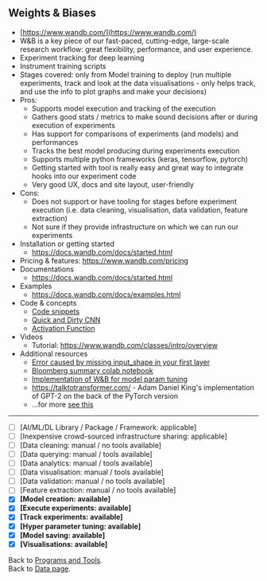 ## Weights & Biases

- [https://www.wandb.com/](https://www.wandb.com/)
- W&B is a key piece of our fast-paced, cutting-edge, large-scale research workflow: great flexibility, performance, and user experience.
- Experiment tracking for deep learning
- Instrument training scripts
- Stages covered: only from Model training to deploy (run multiple experiments, track and look at the data visualisations - only helps track, and use the info to plot graphs and make your decisions)
- Pros:
  - Supports model execution and tracking of the execution
  - Gathers good stats / metrics to make sound decisions after or during execution of experiments
  - Has support for comparisons of experiments (and models) and performances
  - Tracks the best model producing during experiments execution
  - Supports multiple python frameworks (keras, tensorflow, pytorch)
  - Getting started with tool is really easy and great way to integrate hooks into our experiment code
  - Very good UX, docs and site layout, user-friendly
- Cons:
  - Does not support or have tooling for stages before experiment execution (i.e. data cleaning, visualisation, data validation, feature extraction)
  - Not sure if they provide infrastructure on which we can run our experiments
- Installation or getting started
  - https://docs.wandb.com/docs/started.html
- Pricing & features: https://www.wandb.com/pricing
- Documentations
  - https://docs.wandb.com/docs/started.html
- Examples
  - https://docs.wandb.com/docs/examples.html
- Code & concepts
  - [Code snippets](./wandb/code-snippets.py)
  - [Quick and Dirty CNN](./wandb/Quick-and-Dirty-CNN.py)
  - [Activation Function](./wandb/Activation-Function.png)
- Videos
  - Tutorial: https://www.wandb.com/classes/intro/overview
- Additional resources
  - [Error caused by missing input_shape in your first layer](https://stackoverflow.com/questions/52690293/tensorflow-attributeerror-nonetype-object-has-no-attribute-original-name-sc)
  - [Bloomberg summary colab notebook](https://colab.research.google.com/drive/1lfLR9WRzmjOMmnNmePys4-8WNfZ5xC90#scrollTo=wbjXyjFRaT1d)
  - [Implementation of W&B for model param tuning](https://www.kaggle.com/robertehshi/basics-of-nfl-expost)
  - https://talktotransformer.com/ - Adam Daniel King's implementation of GPT-2 on the back of the PyTorch version
  - ...for more [see this](./wandb/More-resources.md)

---

- [ ] [AI/ML/DL Library / Package / Framework: applicable]
- [ ] [Inexpensive crowd-sourced infrastructure sharing: applicable]
- [ ] [Data cleaning: manual / no tools available] 
- [ ] [Data querying: manual / tools available] 
- [ ] [Data analytics: manual / tools available]
- [ ] [Data visualisation: manual / tools available] 
- [ ] [Data validation: manual / no tools available] 
- [ ] [Feature extraction: manual / no tools available] 
- [x] **[Model creation: available]**
- [x] **[Execute experiments: available]**
- [x] **[Track experiments: available]**
- [x] **[Hyper parameter tuning: available]**
- [x] **[Model saving: available]**
- [x] **[Visualisations: available]**

Back to [Programs and Tools](./programs-and-tools.md#programs-and-tools). <br/>
Back to [Data page](./README.md#data).